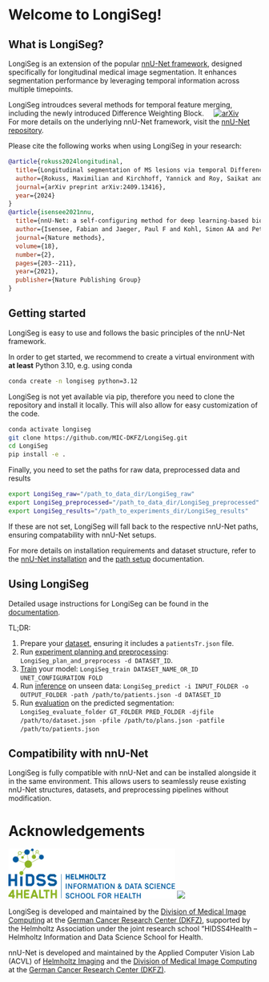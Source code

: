 # Welcome to LongiSeg!

## What is LongiSeg?
LongiSeg is an extension of the popular [nnU-Net framework](https://github.com/MIC-DKFZ/nnUNet), designed specifically for longitudinal medical image segmentation. It enhances segmentation performance by leveraging temporal information across multiple timepoints.

LongiSeg introudces several methods for temporal feature merging, including the newly introduced Difference Weighting Block. &nbsp; &nbsp;   [![arXiv](https://img.shields.io/badge/arXiv-2404.03010-B31B1B.svg)](https://arxiv.org/abs/2409.13416) \
For more details on the underlying nnU-Net framework, visit the [nnU-Net repository](https://github.com/MIC-DKFZ/nnUNet).

Please cite the following works when using LongiSeg in your research:  

```bibtex
@article{rokuss2024longitudinal,
  title={Longitudinal segmentation of MS lesions via temporal Difference Weighting},
  author={Rokuss, Maximilian and Kirchhoff, Yannick and Roy, Saikat and Kovacs, Balint and Ulrich, Constantin and Wald, Tassilo and Zenk, Maximilian and Denner, Stefan and Isensee, Fabian and Vollmuth, Philipp and Kleesiek, Jens and Maier-Hein, Klaus},
  journal={arXiv preprint arXiv:2409.13416},
  year={2024}
}
@article{isensee2021nnu,
  title={nnU-Net: a self-configuring method for deep learning-based biomedical image segmentation},
  author={Isensee, Fabian and Jaeger, Paul F and Kohl, Simon AA and Petersen, Jens and Maier-Hein, Klaus H},
  journal={Nature methods},
  volume={18},
  number={2},
  pages={203--211},
  year={2021},
  publisher={Nature Publishing Group}
}
```

## Getting started
LongiSeg is easy to use and follows the basic principles of the nnU-Net framework.

In order to get started, we recommend to create a virtual environment with **at least** Python 3.10, e.g. using conda

```bash
conda create -n longiseg python=3.12
```

LongiSeg is not yet available via pip, therefore you need to clone the repository and install it locally. This will also allow for easy customization of the code.

```bash
conda activate longiseg
git clone https://github.com/MIC-DKFZ/LongiSeg.git
cd LongiSeg
pip install -e .
```

Finally, you need to set the paths for raw data, preprocessed data and results
```bash
export LongiSeg_raw="/path_to_data_dir/LongiSeg_raw"
export LongiSeg_preprocessed="/path_to_data_dir/LongiSeg_preprocessed"
export LongiSeg_results="/path_to_experiments_dir/LongiSeg_results"
```

If these are not set, LongiSeg will fall back to the respective nnU-Net paths, ensuring compatability with nnU-Net setups.

For more details on installation requirements and dataset structure, refer to the [nnU-Net installation](documentation/installation_instructions.md) and the [path setup](documentation/setting_up_paths.md) documentation.

## Using LongiSeg
Detailed usage instructions for LongiSeg can be found in the [documentation](documentation/how_to_use_longiseg.md).

TL;DR:
1. Prepare your [dataset](documentation/how_to_use_longiseg.md#dataset-format), ensuring it includes a `patientsTr.json` file.
2. Run [experiment planning and preprocessing](documentation/how_to_use_longiseg.md#experiment-planning-and-preprocessing): `LongiSeg_plan_and_preprocess -d DATASET_ID`.
3. [Train](documentation/how_to_use_longiseg.md#training) your model: `LongiSeg_train DATASET_NAME_OR_ID UNET_CONFIGURATION FOLD`
4. Run [inference](documentation/how_to_use_longiseg.md#inference) on unseen data: `LongiSeg_predict -i INPUT_FOLDER -o OUTPUT_FOLDER -path /path/to/patients.json -d DATASET_ID`
5. Run [evaluation](documentation/how_to_use_longiseg.md#evaluation) on the predicted segmentation: `LongiSeg_evaluate_folder GT_FOLDER PRED_FOLDER -djfile /path/to/dataset.json -pfile /path/to/plans.json -patfile /path/to/patients.json`

## Compatibility with nnU-Net
LongiSeg is fully compatible with nnU-Net and can be installed alongside it in the same environment. This allows users to seamlessly reuse existing nnU-Net structures, datasets, and preprocessing pipelines without modification.

# Acknowledgements
<img src="documentation/assets/HIDSS4Health_Logo_RGB.png" height="100px" />

<img src="documentation/assets/dkfz_logo.png" height="100px" />

LongiSeg is developed and maintained by the [Division of Medical Image Computing](https://www.dkfz.de/en/mic/index.php) at the 
[German Cancer Research Center (DKFZ)](https://www.dkfz.de/en/index.html), supported by the Helmholtz Association under the joint research school “HIDSS4Health – Helmholtz Information and Data Science School for Health.

nnU-Net is developed and maintained by the Applied Computer Vision Lab (ACVL) of [Helmholtz Imaging](http://helmholtz-imaging.de) 
and the [Division of Medical Image Computing](https://www.dkfz.de/en/mic/index.php) at the 
[German Cancer Research Center (DKFZ)](https://www.dkfz.de/en/index.html).